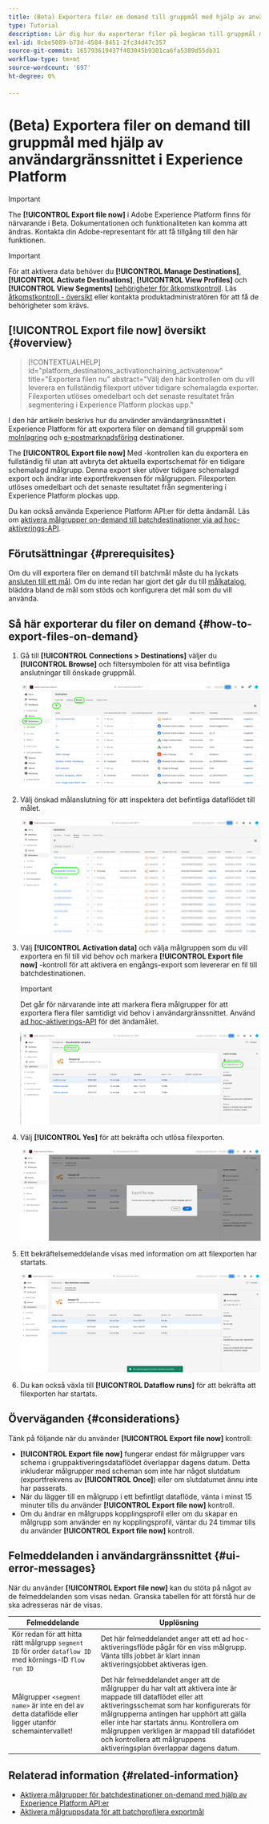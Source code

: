 ```yaml
---
title: (Beta) Exportera filer on demand till gruppmål med hjälp av användargränssnittet i Experience Platform
type: Tutorial
description: Lär dig hur du exporterar filer på begäran till gruppmål med hjälp av användargränssnittet i Experience Platform.
exl-id: 0cbe5089-b73d-4584-8451-2fc34d47c357
source-git-commit: 165793619437f403045b9301ca6fa5389d55db31
workflow-type: tm+mt
source-wordcount: '697'
ht-degree: 0%

---
```


# (Beta) Exportera filer on demand till gruppmål med hjälp av användargränssnittet i Experience Platform

>[!IMPORTANT]
>
>The **[!UICONTROL Export file now]** i Adobe Experience Platform finns för närvarande i Beta. Dokumentationen och funktionaliteten kan komma att ändras.
>Kontakta din Adobe-representant för att få tillgång till den här funktionen.

>[!IMPORTANT]
> 
>För att aktivera data behöver du **[!UICONTROL Manage Destinations]**, **[!UICONTROL Activate Destinations]**, **[!UICONTROL View Profiles]** och **[!UICONTROL View Segments]** [behörigheter för åtkomstkontroll](/help/access-control/home.md#permissions). Läs [åtkomstkontroll - översikt](/help/access-control/ui/overview.md) eller kontakta produktadministratören för att få de behörigheter som krävs.

## **[!UICONTROL Export file now]** översikt {#overview}

>[!CONTEXTUALHELP]
>id="platform_destinations_activationchaining_activatenow"
>title="Exportera filen nu"
>abstract="Välj den här kontrollen om du vill leverera en fullständig filexport utöver tidigare schemalagda exporter. Filexporten utlöses omedelbart och det senaste resultatet från segmentering i Experience Platform plockas upp."

I den här artikeln beskrivs hur du använder användargränssnittet i Experience Platform för att exportera filer on demand till gruppmål som [molnlagring](/help/destinations/catalog/cloud-storage/overview.md) och [e-postmarknadsföring](/help/destinations/catalog/email-marketing/overview.md) destinationer.

The **[!UICONTROL Export file now]** Med -kontrollen kan du exportera en fullständig fil utan att avbryta det aktuella exportschemat för en tidigare schemalagd målgrupp. Denna export sker utöver tidigare schemalagd export och ändrar inte exportfrekvensen för målgruppen. Filexporten utlöses omedelbart och det senaste resultatet från segmentering i Experience Platform plockas upp.

Du kan också använda Experience Platform API:er för detta ändamål. Läs om [aktivera målgrupper on-demand till batchdestinationer via ad hoc-aktiverings-API](/help/destinations/api/ad-hoc-activation-api.md).

## Förutsättningar {#prerequisites}

Om du vill exportera filer on demand till batchmål måste du ha lyckats [ansluten till ett mål](./connect-destination.md). Om du inte redan har gjort det går du till [målkatalog](../catalog/overview.md), bläddra bland de mål som stöds och konfigurera det mål som du vill använda.

## Så här exporterar du filer on demand {#how-to-export-files-on-demand}

1. Gå till **[!UICONTROL Connections > Destinations]** väljer du **[!UICONTROL Browse]** och filtersymbolen för att visa befintliga anslutningar till önskade gruppmål.

   ![Bildmarkering som visar hur du kommer till fliken Bläddra och filtrerar befintliga dataflöden.](../assets/ui/activate-on-demand/browse-tab.png)

2. Välj önskad målanslutning för att inspektera det befintliga dataflödet till målet.

   ![En bild som markerar ett filtrerat dataflöde.](../assets/ui/activate-on-demand/filtered-dataflow.png)

3. Välj **[!UICONTROL Activation data]** och välja målgruppen som du vill exportera en fil till vid behov och markera **[!UICONTROL Export file now]** -kontroll för att aktivera en engångs-export som levererar en fil till batchdestinationen.

   >[!IMPORTANT]
   >
   >Det går för närvarande inte att markera flera målgrupper för att exportera flera filer samtidigt vid behov i användargränssnittet. Använd [ad hoc-aktiverings-API](/help/destinations/api/ad-hoc-activation-api.md) för det ändamålet.

   ![Bild som markerar knappen Exportera fil nu.](../assets/ui/activate-on-demand/activate-segment-on-demand.png)

4. Välj **[!UICONTROL Yes]** för att bekräfta och utlösa filexporten.

   ![Bild som visar bekräftelsedialogrutan för exportfilen.](../assets/ui/activate-on-demand/confirm-activation.png)

5. Ett bekräftelsemeddelande visas med information om att filexporten har startats.

   ![Bild som visar en bekräftelse på lyckad ad ad ad hoc-aktivering.](../assets/ui/activate-on-demand/ad-hoc-success.png)

6. Du kan också växla till **[!UICONTROL Dataflow runs]** för att bekräfta att filexporten har startats.

## Överväganden {#considerations}

Tänk på följande när du använder **[!UICONTROL Export file now]** kontroll:

* **[!UICONTROL Export file now]** fungerar endast för målgrupper vars schema i gruppaktiveringsdataflödet överlappar dagens datum. Detta inkluderar målgrupper med scheman som inte har något slutdatum (exportfrekvens av **[!UICONTROL Once]**) eller om slutdatumet ännu inte har passerats.
* När du lägger till en målgrupp i ett befintligt dataflöde, vänta i minst 15 minuter tills du använder **[!UICONTROL Export file now]** kontroll.
* Om du ändrar en målgrupps kopplingsprofil eller om du skapar en målgrupp som använder en ny kopplingsprofil, väntar du 24 timmar tills du använder **[!UICONTROL Export file now]** kontroll.

## Felmeddelanden i användargränssnittet {#ui-error-messages}

När du använder **[!UICONTROL Export file now]** kan du stöta på något av de felmeddelanden som visas nedan. Granska tabellen för att förstå hur de ska adresseras när de visas.

| Felmeddelande | Upplösning |
|---------|----------|
| Kör redan för att hitta rätt målgrupp `segment ID` för order `dataflow ID` med körnings-ID `flow run ID` | Det här felmeddelandet anger att ett ad hoc-aktiveringsflöde pågår för en viss målgrupp. Vänta tills jobbet är klart innan aktiveringsjobbet aktiveras igen. |
| Målgrupper `<segment name>` är inte en del av detta dataflöde eller ligger utanför schemaintervallet! | Det här felmeddelandet anger att de målgrupper du har valt att aktivera inte är mappade till dataflödet eller att aktiveringsschemat som har konfigurerats för målgrupperna antingen har upphört att gälla eller inte har startats ännu. Kontrollera om målgruppen verkligen är mappad till dataflödet och kontrollera att målgruppens aktiveringsplan överlappar dagens datum. |

## Relaterad information {#related-information}

* [Aktivera målgrupper för batchdestinationer on-demand med hjälp av Experience Platform API:er](/help/destinations/api/ad-hoc-activation-api.md)
* [Aktivera målgruppsdata för att batchprofilera exportmål](/help/destinations/ui/activate-batch-profile-destinations.md)
